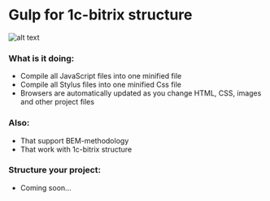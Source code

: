 # Gulp for 1c-bitrix structure

![alt text][logo]

[logo]: https://raw.githubusercontent.com/gulpjs/artwork/master/gulp-2x.png "Gulp"

### What is it doing:
* Compile all JavaScript files into one minified file
* Compile all Stylus files into one minified Css file
* Browsers are automatically updated as you change HTML, CSS, images and other project files

### Also:
* That support BEM-methodology
* That work with 1c-bitrix structure

### Structure your project:
* Coming soon...
